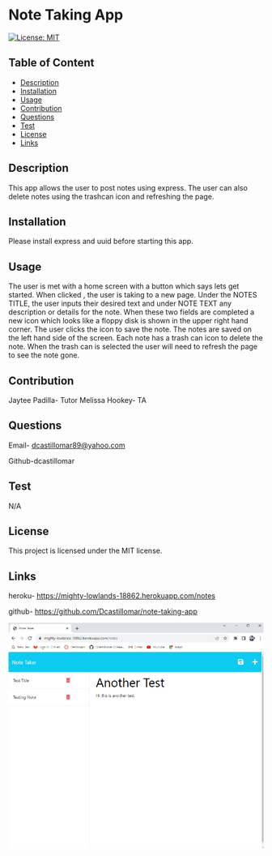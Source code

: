 # Note Taking App
  [![License: MIT](https://img.shields.io/badge/License-MIT-yellow.svg)](https://opensource.org/licenses/MIT)
   
  ## Table of Content
  - [Description](#Description)
  - [Installation](#Installation)
  - [Usage](#Usage)
  - [Contribution](#Contribution)
  - [Questions](#Questions)
  - [Test](#Test)
  - [License](#license)
  - [Links](#links)


  ## Description
  This app allows the user to post notes using express. The user can also delete notes using the trashcan icon and refreshing the page.

  ## Installation
  Please install express and uuid before starting this app.

  ## Usage
  The user is met with a home screen with a button which says lets get started. When clicked , the user is taking to a new page. Under the NOTES TITLE, the user inputs their desired text and under NOTE TEXT any description or details for the note. When these two fields are completed a new icon which looks like a floppy disk is shown in the upper right hand corner. The user clicks the icon to save the note. The notes are saved on the left hand side of the screen. Each note has a trash can icon to delete the note. When the trash can is selected the user will need to refresh the page to see the note gone.

  ## Contribution
  Jaytee Padilla- Tutor
  Melissa Hookey- TA

  ## Questions
  Email- dcastillomar89@yahoo.com 
  
  Github-dcastillomar
  

  ## Test 
  N/A

  ## License
    
This project is licensed under the MIT license.

## Links
heroku- https://mighty-lowlands-18862.herokuapp.com/notes

github- https://github.com/Dcastillomar/note-taking-app
  
![Alt text](Assets/notes%20app.png)